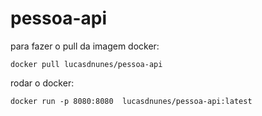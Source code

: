 # pessoa-api

para fazer o pull da imagem docker: 
```
docker pull lucasdnunes/pessoa-api
```
rodar o docker:
```
docker run -p 8080:8080  lucasdnunes/pessoa-api:latest
```
